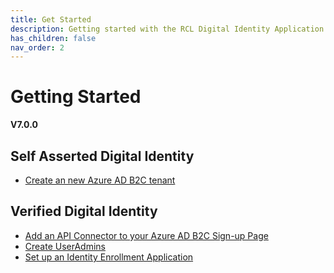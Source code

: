 ```yaml
---
title: Get Started
description: Getting started with the RCL Digital Identity Application.
has_children: false
nav_order: 2
---
```


# Getting Started
**V7.0.0**

## Self Asserted Digital Identity

- [Create an new Azure AD B2C tenant](./aadb2c.md)


## Verified Digital Identity

- [Add an API Connector to your Azure AD B2C Sign-up Page](./apiconnector.md)
- [Create UserAdmins](./useradmin.md)
- [Set up an Identity Enrollment Application](./enrollment.md)